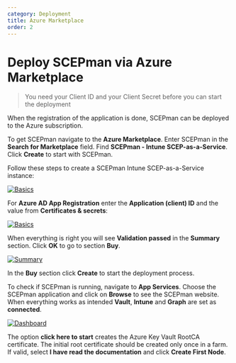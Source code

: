 ```yaml
---
category: Deployment
title: Azure Marketplace
order: 2
---
```


# Deploy SCEPman via Azure Marketplace

> You need your Client ID and your Client Secret before you can start the deployment

When the registration of the application is done, SCEPman can be deployed to the Azure subscription.

To get SCEPman navigate to the **Azure Marketplace**. Enter SCEPman in the **Search for Marketplace** field. Find **SCEPman - Intune SCEP-as-a-Service**. Click **Create** to start with SCEPman.

Follow these steps to create a SCEPman Intune SCEP-as-a-Service instance:

[![Basics](https://github.com/glueckkanja/gk-scepman-docs/tree/98c2c2fb5f8b976146bae6f1bea75e9f890303fc/media/scepman19.png)](https://github.com/glueckkanja/gk-scepman-docs/tree/98c2c2fb5f8b976146bae6f1bea75e9f890303fc/media/scepman19.png)

For **Azure AD App Registration** enter the **Application \(client\) ID** and the value from **Certificates & secrets**:

[![Basics](https://github.com/glueckkanja/gk-scepman-docs/tree/98c2c2fb5f8b976146bae6f1bea75e9f890303fc/media/scepman20.png)](https://github.com/glueckkanja/gk-scepman-docs/tree/98c2c2fb5f8b976146bae6f1bea75e9f890303fc/media/scepman20.png)

When everything is right you will see **Validation passed** in the **Summary** section. Click **OK** to go to section **Buy**.

[![Summary](https://github.com/glueckkanja/gk-scepman-docs/tree/98c2c2fb5f8b976146bae6f1bea75e9f890303fc/media/scepman21.png)](https://github.com/glueckkanja/gk-scepman-docs/tree/98c2c2fb5f8b976146bae6f1bea75e9f890303fc/media/scepman21.png)

In the **Buy** section click **Create** to start the deployment process.

To check if SCEPman is running, navigate to **App Services**. Choose the SCEPman application and click on **Browse** to see the SCEPman website. When everything works as intended **Vault**, **Intune** and **Graph** are set as **connected**.

[![Dashboard](https://github.com/glueckkanja/gk-scepman-docs/tree/98c2c2fb5f8b976146bae6f1bea75e9f890303fc/media/scepman23.png)](https://github.com/glueckkanja/gk-scepman-docs/tree/98c2c2fb5f8b976146bae6f1bea75e9f890303fc/media/scepman23.png)

The option **click here to start** creates the Azure Key Vault RootCA certificate. The initial root certificate should be created only once in a farm. If valid, select **I have read the documentation** and click **Create First Node**.

